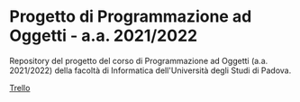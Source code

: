 # Progetto di Programmazione ad Oggetti - a.a. 2021/2022
Repository del progetto del corso di Programmazione ad Oggetti (a.a. 2021/2022) della facoltà di Informatica dell'Università degli Studi di Padova.

[Trello](https://trello.com/b/CRe9GylD/progetto)
